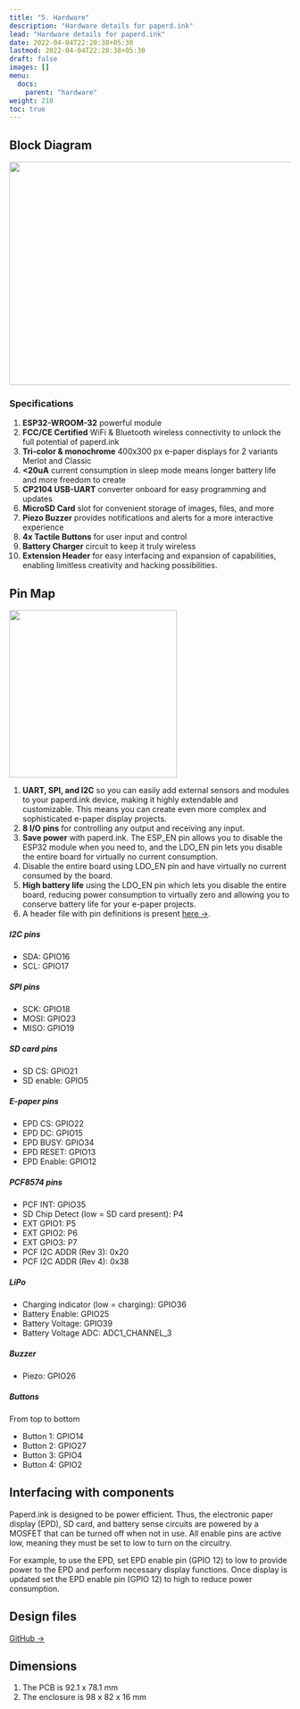 ```yaml
---
title: "5. Hardware"
description: "Hardware details for paperd.ink"
lead: "Hardware details for paperd.ink"
date: 2022-04-04T22:20:38+05:30
lastmod: 2022-04-04T22:20:38+05:30
draft: false
images: []
menu:
  docs:
    parent: "hardware"
weight: 210
toc: true
---
```

## Block Diagram
<img src="/images/paperd.ink_rev4_labels.png" width="600" height="400">

### Specifications

1. **ESP32-WROOM-32** powerful module
2. **FCC/CE Certified** WiFi & Bluetooth wireless connectivity to unlock the full potential of paperd.ink
3. **Tri-color & monochrome** 400x300 px e-paper displays for 2 variants Merlot and Classic
4. **<20uA** current consumption in sleep mode means longer battery life and more freedom to create
5. **CP2104 USB-UART** converter onboard for easy programming and updates 
6. **MicroSD Card** slot for convenient storage of images, files, and more
7. **Piezo Buzzer** provides notifications and alerts for a more interactive experience
8. **4x Tactile Buttons** for user input and control
9. **Battery Charger** circuit to keep it truly wireless
10. **Extension Header** for easy interfacing and expansion of capabilities, enabling limitless creativity and hacking possibilities.

## Pin Map
<img src="/images/paperd.ink_pinout.png" width="300">

1. **UART, SPI, and I2C** so you can easily add external sensors and modules to your paperd.ink device, making it highly extendable and customizable. This means you can create even more complex and sophisticated e-paper display projects.
2. **8 I/O pins** for controlling any output and receiving any input.
3. **Save power** with paperd.ink. The ESP_EN pin allows you to disable the ESP32 module when you need to, and the LDO_EN pin lets you disable the entire board for virtually no current consumption.
4. Disable the entire board using LDO_EN pin and have virtually no current consumed by the board.
5. **High battery life** using the LDO_EN pin which lets you disable the entire board, reducing power consumption to virtually zero and allowing you to conserve battery life for your e-paper projects.
6. A header file with pin definitions is present [here →](https://github.com/paperdink/PaperdInk-Library/blob/main/src/pin_assignment.h).

##### I2C pins
- SDA: GPIO16
- SCL: GPIO17

##### SPI pins
- SCK: GPIO18
- MOSI: GPIO23
- MISO: GPIO19

##### SD card pins
- SD CS: GPIO21
- SD enable: GPIO5

##### E-paper pins
- EPD CS: GPIO22
- EPD DC: GPIO15
- EPD BUSY: GPIO34
- EPD RESET: GPIO13
- EPD Enable: GPIO12

##### PCF8574 pins
- PCF INT: GPIO35
- SD Chip Detect (low = SD card present): P4
- EXT GPIO1: P5
- EXT GPIO2: P6
- EXT GPIO3: P7
- PCF I2C ADDR (Rev 3): 0x20
- PCF I2C ADDR (Rev 4): 0x38

##### LiPo
- Charging indicator (low = charging): GPIO36
- Battery Enable: GPIO25
- Battery Voltage: GPIO39
- Battery Voltage ADC: ADC1_CHANNEL_3

##### Buzzer
- Piezo: GPIO26

##### Buttons
From top to bottom
- Button 1: GPIO14
- Button 2: GPIO27
- Button 3: GPIO4
- Button 4: GPIO2

## Interfacing with components
Paperd.ink is designed to be power efficient. Thus, the electronic paper display (EPD), SD card, and battery sense circuits are powered by a MOSFET that can be turned off when not in use. All enable pins are active low, meaning they must be set to low to turn on the circuitry.

For example, to use the EPD, set EPD enable pin (GPIO 12) to low to provide power to the EPD and perform necessary display functions. Once display is updated set the EPD enable pin (GPIO 12) to high to reduce power consumption.

## Design files
[GitHub →](https://github.com/paperdink/paperd.ink_hw)

## Dimensions
1. The PCB is 92.1 x 78.1 mm
2. The enclosure is 98 x 82 x 16 mm
